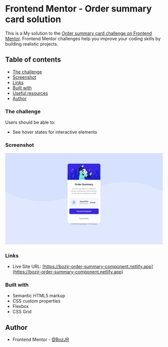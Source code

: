 # Frontend Mentor - Order summary card solution

This is a My solution to the [Order summary card challenge on Frontend Mentor](https://www.frontendmentor.io/challenges/order-summary-component-QlPmajDUj). Frontend Mentor challenges help you improve your coding skills by building realistic projects. 

## Table of contents

  - [The challenge](#the-challenge)
  - [Screenshot](#screenshot)
  - [Links](#links)
  - [Built with](#built-with)
  - [Useful resources](#useful-resources)
  - [Author](#author)
  

### The challenge

Users should be able to:

- See hover states for interactive elements

### Screenshot

![](./completion%20pic/order-summary-component-screenshot.jpeg)


### Links

- Live Site URL: [https://bozjr-order-summary-component.netlify.app](https://bozjr-order-summary-component.netlify.app)


### Built with

- Semantic HTML5 markup
- CSS custom properties
- Flexbox
- CSS Grid


## Author

- Frontend Mentor - [@BozJR](https://www.frontendmentor.io/profile/BozJR)

